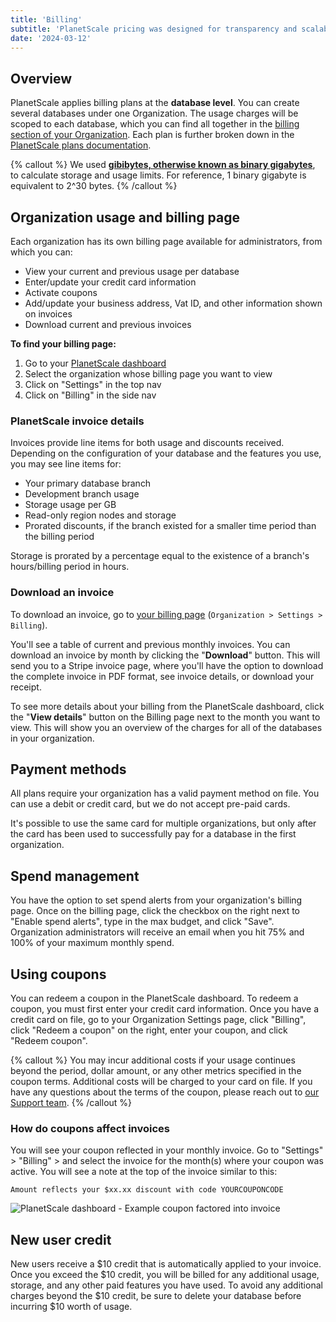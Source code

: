 ```yaml
---
title: 'Billing'
subtitle: 'PlanetScale pricing was designed for transparency and scalability.'
date: '2024-03-12'
---
```


## Overview

PlanetScale applies billing plans at the **database level**. You can create several databases under one Organization. The usage charges will be scoped to each database, which you can find all together in the [billing section of your Organization](/docs/concepts/billing#organization-usage-and-billing-page). Each plan is further broken down in the [PlanetScale plans documentation](/docs/concepts/planetscale-plans).

{% callout %}
We used **[gibibytes, otherwise known as binary gigabytes](https://simple.wikipedia.org/wiki/Gibibyte)**, to calculate storage and usage limits. For reference, 1 binary gigabyte is equivalent to 2^30 bytes.
{% /callout %}

## Organization usage and billing page

Each organization has its own billing page available for administrators, from which you can:

- View your current and previous usage per database
- Enter/update your credit card information
- Activate coupons
- Add/update your business address, Vat ID, and other information shown on invoices
- Download current and previous invoices

**To find your billing page:**

1. Go to your [PlanetScale dashboard](https://app.planetscale.com)
2. Select the organization whose billing page you want to view
3. Click on "Settings" in the top nav
4. Click on "Billing" in the side nav

### PlanetScale invoice details

Invoices provide line items for both usage and discounts received.
Depending on the configuration of your database and the features you use, you may see line items for:

- Your primary database branch
- Development branch usage
- Storage usage per GB
- Read-only region nodes and storage
- Prorated discounts, if the branch existed for a smaller time period than the billing period

Storage is prorated by a percentage equal to the existence of a branch's hours/billing period in hours.

### Download an invoice

To download an invoice, go to [your billing page](#find-your-database-billing-page) (`Organization > Settings > Billing`).

You'll see a table of current and previous monthly invoices. You can download an invoice by month by clicking the "**Download**" button. This will send you to a Stripe invoice page, where you'll have the option to download the complete invoice in PDF format, see invoice details, or download your receipt.

To see more details about your billing from the PlanetScale dashboard, click the "**View details**" button on the Billing page next to the month you want to view. This will show you an overview of the charges for all of the databases in your organization.

## Payment methods

All plans require your organization has a valid payment method on file. You can use a debit or credit card, but we do not accept pre-paid cards.

It's possible to use the same card for multiple organizations, but only after the card has been used to successfully pay for a database in the first organization.

## Spend management

You have the option to set spend alerts from your organization's billing page. Once on the billing page, click the checkbox on the right next to "Enable spend alerts", type in the max budget, and click "Save". Organization administrators will receive an email when you hit 75% and 100% of your maximum monthly spend.

## Using coupons

You can redeem a coupon in the PlanetScale dashboard. To redeem a coupon, you must first enter your credit card information. Once you have a credit card on file, go to your Organization Settings page, click "Billing", click "Redeem a coupon" on the right, enter your coupon, and click "Redeem coupon".

{% callout %} You may incur additional costs if your usage continues beyond the period, dollar amount, or any other metrics specified in the coupon terms. Additional costs will be charged to your card on file. If you have any questions about the terms of the coupon, please reach out to [our Support team](#need-help). {% /callout %}

### How do coupons affect invoices

You will see your coupon reflected in your monthly invoice. Go to "Settings" > "Billing" > and select the invoice for the month(s) where your coupon was active. You will see a note at the top of the invoice similar to this:

`Amount reflects your $xx.xx discount with code YOURCOUPONCODE`

![PlanetScale dashboard - Example coupon factored into invoice](/assets/docs/concepts/billing/coupons-in-invoices.png)

## New user credit

New users receive a $10 credit that is automatically applied to your invoice. Once you exceed the $10 credit, you will be billed for any additional usage, storage, and any other paid features you have used. To avoid any additional charges beyond the $10 credit, be sure to delete your database before incurring $10 worth of usage.
